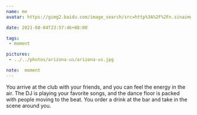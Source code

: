 ```yaml
---
name: me
avatar: https://gimg2.baidu.com/image_search/src=http%3A%2F%2Fn.sinaimg.cn%2Fsinacn17%2F0%2Fw400h400%2F20181111%2F89f9-hnstwwq6307162.jpg&refer=http%3A%2F%2Fn.sinaimg.cn&app=2002&size=f9999,10000&q=a80&n=0&g=0n&fmt=jpeg?sec=1630729931&t=e8c4135ba966d5fbfd5d30adf96551c0

date: 2021-08-04T23:57:46+08:00

tags:
 - moment

pictures: 
 - ../../photos/arizona-us/arizona-us.jpg

note:  moment
---
```


You arrive at the club with your friends, and you can feel the energy in the air. The DJ is playing your favorite songs, and the dance floor is packed with people moving to the beat. You order a drink at the bar and take in the scene around you.


